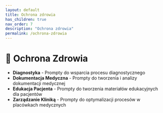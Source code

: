 ```yaml
---
layout: default
title: Ochrona zdrowia
has_children: true
nav_order: 7
description: "Ochrona zdrowia"
permalink: /ochrona-zdrowia
---
```

# 🏥 Ochrona Zdrowia
- **Diagnostyka** - Prompty do wsparcia procesu diagnostycznego
- **Dokumentacja Medyczna** - Prompty do tworzenia i analizy dokumentacji medycznej
- **Edukacja Pacjenta** - Prompty do tworzenia materiałów edukacyjnych dla pacjentów
- **Zarządzanie Kliniką** - Prompty do optymalizacji procesów w placówkach medycznych
